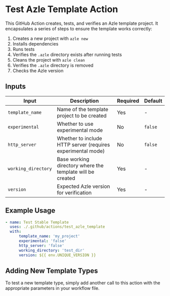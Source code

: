 # Test Azle Template Action

This GitHub Action creates, tests, and verifies an Azle template project. It encapsulates a series of steps to ensure the template works correctly:

1. Creates a new project with `azle new`
2. Installs dependencies
3. Runs tests
4. Verifies the `.azle` directory exists after running tests
5. Cleans the project with `azle clean`
6. Verifies the `.azle` directory is removed
7. Checks the Azle version

## Inputs

| Input               | Description                                                 | Required | Default |
| ------------------- | ----------------------------------------------------------- | -------- | ------- |
| `template_name`     | Name of the template project to be created                  | Yes      | -       |
| `experimental`      | Whether to use experimental mode                            | No       | `false` |
| `http_server`       | Whether to include HTTP server (requires experimental mode) | No       | `false` |
| `working_directory` | Base working directory where the template will be created   | Yes      | -       |
| `version`           | Expected Azle version for verification                      | Yes      | -       |

## Example Usage

```yaml
- name: Test Stable Template
  uses: ./.github/actions/test_azle_template
  with:
      template_name: 'my_project'
      experimental: 'false'
      http_server: 'false'
      working_directory: 'test_dir'
      version: ${{ env.UNIQUE_VERSION }}
```

## Adding New Template Types

To test a new template type, simply add another call to this action with the appropriate parameters in your workflow file.
